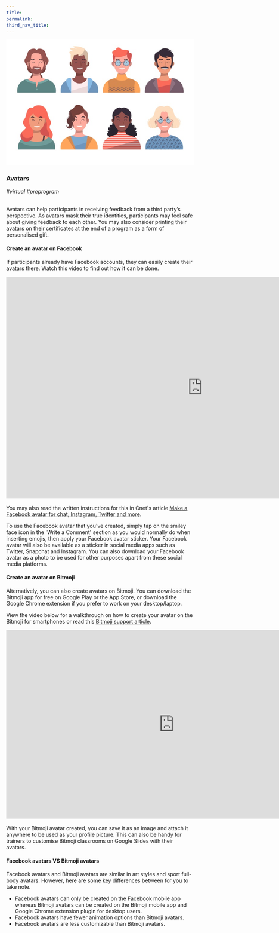 ```yaml
---
title: 
permalink: 
third_nav_title: 
---
```

![Avatars](/images/avatars.jpg)

### Avatars
*#virtual #preprogram*

<br>
Avatars can help participants in receiving feedback from a third party’s perspective. As avatars mask their true identities, participants may feel safe about giving feedback to each other. You may also consider printing their avatars on their certificates at the end of a program as a form of personalised gift.

#### Create an avatar on Facebook 

If participants already have Facebook accounts, they can easily create their avatars there. Watch this video to find out how it can be done. 

<iframe width="1053" height="594" src="https://www.youtube.com/embed/5PsKsj2fgMg" frameborder="0" allow="accelerometer; autoplay; encrypted-media; gyroscope; picture-in-picture" allowfullscreen></iframe>

You may also read the written instructions for this in Cnet's article [Make a Facebook avatar for chat, Instagram, Twitter and more](https://www.cnet.com/how-to/make-a-facebook-avatar-for-chat-instagram-twitter-and-more-heres-how/). 

To use the Facebook avatar that you've created, simply tap on the smiley face icon in the 'Write a Comment' section as you would normally do when inserting emojis, then apply your Facebook avatar sticker. Your Facebook avatar will also be available as a sticker in social media apps such as Twitter, Snapchat and Instagram. You can also download your Facebook avatar as a photo to be used for other purposes apart from these social media platforms. 

#### Create an avatar on Bitmoji 

Alternatively, you can also create avatars on Bitmoji. You can download the Bitmoji app for free on Google Play or the App Store, or download the Google Chrome extension if you prefer to work on your desktop/laptop. 

View the video below for a walkthrough on how to create your avatar on the Bitmoji for smartphones or read this [Bitmoji support article](https://support.bitmoji.com/hc/en-us/articles/360001493806-Create-Bitmoji-with-a-Selfie). 

<iframe width="900" height="506" src="https://www.youtube.com/embed/xV6mIGxcyoM" frameborder="0" allow="accelerometer; autoplay; encrypted-media; gyroscope; picture-in-picture" allowfullscreen></iframe>

With your Bitmoji avatar created, you can save it as an image and attach it anywhere to be used as your profile picture. This can also be handy for trainers to customise Bitmoji classrooms on Google Slides with their avatars. 

#### Facebook avatars VS Bitmoji avatars

Facebook avatars and Bitmoji avatars are similar in art styles and sport full-body avatars. However, here are some key differences between for you to take note. 

  * Facebook avatars can only be created on the Facebook mobile app whereas Bitmoji avatars can be created on the Bitmoji mobile app and Google Chrome extension plugin for desktop users. 
  * Facebook avatars have fewer animation options than Bitmoji avatars. 
  * Facebook avatars are less customizable than Bitmoji avatars. 

